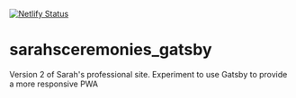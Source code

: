[![Netlify Status](https://api.netlify.com/api/v1/badges/a7424420-8e9b-4e85-88be-07ebeab094ff/deploy-status)](https://app.netlify.com/sites/sarahsceremonies/deploys)

# sarahsceremonies_gatsby
Version 2 of Sarah's professional site.  Experiment to use Gatsby to provide a more responsive PWA

